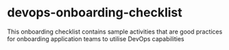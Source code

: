 # devops-onboarding-checklist
This onboarding checklist contains sample activities that are good practices for onboarding application teams to utilise DevOps capabilities
